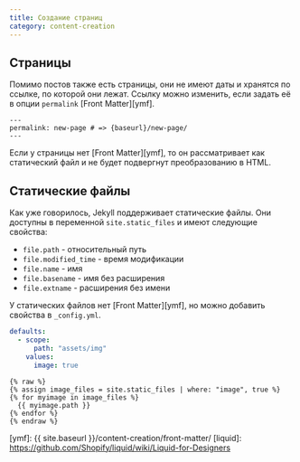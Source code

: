 ```yaml
---
title: Создание страниц
category: content-creation
---
```


## Страницы
Помимо постов также есть страницы, они не имеют даты и хранятся по ссылке, по которой они лежат. Ссылку можно изменить, если задать её в опции `permalink` [Front Matter][ymf].

```jekyll
---
permalink: new-page # => {baseurl}/new-page/
---
```

Если у страницы нет [Front Matter][ymf], то он рассматривает как статический файл и не будет подвергнут преобразованию в HTML.

## Статические файлы
Как уже говорилось, Jekyll поддерживает статические файлы. Они доступны в переменной `site.static_files` и имеют следующие свойства:
- `file.path` - относительный путь
- `file.modified_time` - время модификации
- `file.name` - имя
- `file.basename` - имя без расширения
- `file.extname` - расширения без имени

У статических файлов нет [Front Matter][ymf], но можно добавить свойства в `_config.yml`.
```yaml
defaults:
  - scope:
      path: "assets/img"
    values:
      image: true
```

```jekyll
{% raw %}
{% assign image_files = site.static_files | where: "image", true %}
{% for myimage in image_files %}
  {{ myimage.path }}
{% endfor %}
{% endraw %}
```

[ymf]: {{ site.baseurl }}/content-creation/front-matter/
[liquid]: https://github.com/Shopify/liquid/wiki/Liquid-for-Designers
